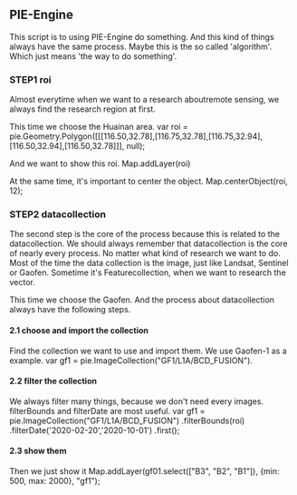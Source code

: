 ## PIE-Engine

This script is to using PIE-Engine do something. And this kind of things always have the same process. Maybe this is the so called 'algorithm'.
Which just means 'the way to do something'.

### STEP1 roi

Almost everytime when we want to a research aboutremote sensing, we always find the research region at first.

This time we choose the Huainan area.
var roi = pie.Geometry.Polygon([[[116.50,32.78],[116.75,32.78],[116.75,32.94],[116.50,32.94],[116.50,32.78]]], null);

And we want to show this roi.
Map.addLayer(roi)

At the same time, it's important to center the object.
Map.centerObject(roi, 12);

### STEP2 datacollection

The second step is the core of the process because this is related to the datacollection. We should always remember that 
datacollection is the core of nearly every process. No matter what kind of research we want to do. Most of the time the data
collection is the image, just like Landsat, Sentinel or Gaofen. Sometime it's Featurecollection, when we want to research the 
vector.

This time we choose the Gaofen. And the process about datacollection always have the following steps.

#### 2.1 choose and import the collection

Find the collection we want to use and import them.
We use Gaofen-1 as a example.
var gf1 = pie.ImageCollection("GF1/L1A/BCD_FUSION").

#### 2.2 filter the collection

We always filter many things, because we don't need every images.
filterBounds and filterDate are most useful.
var gf1 = pie.ImageCollection("GF1/L1A/BCD_FUSION")
            .filterBounds(roi)
            .filterDate('2020-02-20','2020-10-01')
            .first();

#### 2.3 show them

Then we just show it
Map.addLayer(gf01.select(["B3", "B2", "B1"]), {min: 500, max: 2000}, "gf1");
